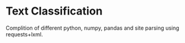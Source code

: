 # Text Classification
Complition of different python, numpy, pandas and site parsing using requests+lxml. 
